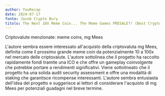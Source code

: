 ```yaml
---
author: YouRecap
date: 2024-07-17
fonte: Jacob Crypto Bury
titolo: The Next 10X Meme Coin... The Meme Games PRESALE?! (Best Crypto to Buy Now?!)
---
```


Criptovalute menzionate: meme coins, mg Mees

L'autore sembra essere interessato all'acquisto della criptovaluta mg Mees, definita come il prossimo grande meme coin da potenzialmente 10 a 100x nel mercato delle criptovalute. L'autore sottolinea che il progetto ha raccolto rapidamente fondi tramite una ICO e che offre un gameplay coinvolgente che potrebbe portare a rendimenti significativi. Viene sottolineato che il progetto ha una solida audit security assessment e offre una modalità di staking che garantisce ricompense interessanti. L'autore sembra entusiasta dell'idea del progetto e suggerisce ai lettori di considerare l'acquisto di mg Mees per potenziali guadagni nel breve termine.
